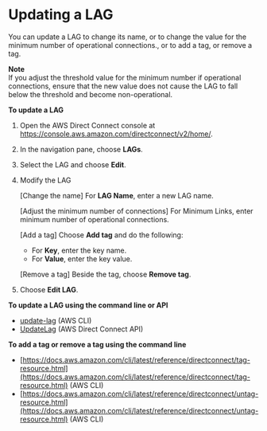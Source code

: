 # Updating a LAG<a name="update-lag"></a>

You can update a LAG to change its name, or to change the value for the minimum number of operational connections\., or to add a tag, or remove a tag\.

**Note**  
If you adjust the threshold value for the minimum number if operational connections, ensure that the new value does not cause the LAG to fall below the threshold and become non\-operational\.

**To update a LAG**

1. Open the AWS Direct Connect console at [https://console\.aws\.amazon\.com/directconnect/v2/home/](https://console.aws.amazon.com/directconnect/v2/home/)\.

1. In the navigation pane, choose **LAGs**\.

1. Select the LAG and choose **Edit**\.

1. Modify the LAG

   \[Change the name\] For **LAG Name**, enter a new LAG name\.

   \[Adjust the minimum number of connections\] For Minimum Links, enter minimum number of operational connections\.

   \[Add a tag\] Choose **Add tag** and do the following:
   + For **Key**, enter the key name\.
   + For **Value**, enter the key value\.

   \[Remove a tag\] Beside the tag, choose **Remove tag**\.

1. Choose **Edit LAG**\.

**To update a LAG using the command line or API**
+ [update\-lag](https://docs.aws.amazon.com/cli/latest/reference/directconnect/update-lag.html) \(AWS CLI\)
+ [UpdateLag](https://docs.aws.amazon.com/directconnect/latest/APIReference/API_UpdateLag.html) \(AWS Direct Connect API\)

**To add a tag or remove a tag using the command line**
+ [https://docs.aws.amazon.com/cli/latest/reference/directconnect/tag-resource.html](https://docs.aws.amazon.com/cli/latest/reference/directconnect/tag-resource.html) \(AWS CLI\) 
+ [https://docs.aws.amazon.com/cli/latest/reference/directconnect/untag-resource.html](https://docs.aws.amazon.com/cli/latest/reference/directconnect/untag-resource.html) \(AWS CLI\) 